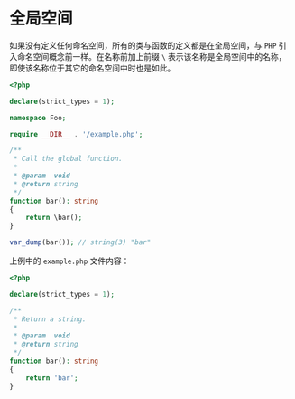 # 全局空间

如果没有定义任何命名空间，所有的类与函数的定义都是在全局空间，与 `PHP` 引入命名空间概念前一样。在名称前加上前缀 `\` 表示该名称是全局空间中的名称，即使该名称位于其它的命名空间中时也是如此。

```php
<?php

declare(strict_types = 1);

namespace Foo;

require __DIR__ . '/example.php';

/**
 * Call the global function.
 *
 * @param  void
 * @return string
 */
function bar(): string
{
    return \bar();
}

var_dump(bar()); // string(3) "bar"

```

上例中的 `example.php` 文件内容：

```php
<?php

declare(strict_types = 1);

/**
 * Return a string.
 *
 * @param  void
 * @return string
 */
function bar(): string
{
    return 'bar';
}

```

